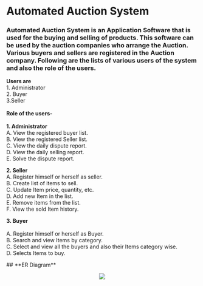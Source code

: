 <h1>Automated Auction System </h1>

<h3>Automated Auction System is an Application Software that is used for the buying and selling of products. This software can be used by the auction companies  who arrange the Auction. Various buyers and sellers are registered in the Auction company. Following are the lists of various users of the system and also the role of the users.</h3>

<p><b>Users are</b><br>
1. Administrator<br>
2. Buyer<br>
3.Seller<br>
<br>
<b>Role of the users-</b><br>
<br>
<b>1. Administrator</b><br>
A. View the registered buyer list.<br>
B. View the registered Seller list.<br>
C. View the daily dispute report.<br>
D. View the daily selling report.<br>
E. Solve the dispute report.<br>
</p>

<p>
<b>2. Seller</b><br>
A. Register himself or herself as seller.<br>
B. Create list of items to sell.<br>
C. Update Item price, quantity, etc.<br>
D. Add new Item in the list.<br>
E. Remove items from the list.<br>
F. View the sold Item history.<br>
</p>

<p><b>3. Buyer<br></b><br>
A. Register himself or herself as Buyer.<br>
B. Search and view Items by category.<br>
C. Select and view all the buyers and also their Items category wise.<br>
D. Selects Items to buy.<br></p>
## **ER Diagram**


<p align="center">
  <img src="https://github.com/akashr1122/skillful-shirt-5398/blob/main/FrontEnd/ER_.png?raw=true">
</p>
